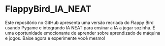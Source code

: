 # FlappyBird_IA_NEAT
 Este repositório no GitHub apresenta uma versão recriada do Flappy Bird usando Pygame e integrando IA NEAT para ensinar a IA a jogar sozinha. É uma oportunidade emocionante de aprender sobre aprendizado de máquina e jogos. Baixe agora e experimente você mesmo!
